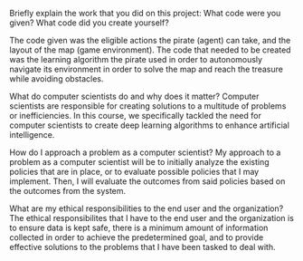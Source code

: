 Briefly explain the work that you did on this project: What code were you given? What code did you create yourself?

The code given was the eligible actions the pirate (agent) can take, and the layout of the map (game environment). The code that needed to be created was the learning algorithm the
pirate used in order to autonomously navigate its environment in order to solve the map and reach the treasure while avoiding obstacles.

What do computer scientists do and why does it matter?
Computer scientists are responsible for creating solutions to a multitude of problems or inefficiencies. In this course, we specifically tackled the need for computer scientists to
create deep learning algorithms to enhance artificial intelligence.

How do I approach a problem as a computer scientist?
My approach to a problem as a computer scientist will be to initially analyze the existing policies that are in place, or to evaluate possible policies that I may implement. Then, 
I will evaluate the outcomes from said policies based on the outcomes from the system.

What are my ethical responsibilities to the end user and the organization?
The ethical responsibilites that I have to the end user and the organization is to ensure data is kept safe, there is a minimum amount of information collected in order to achieve 
the predetermined goal, and to provide effective solutions to the problems that I have been tasked to deal with.
